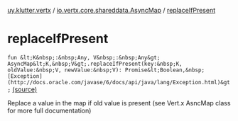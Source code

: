 [uy.klutter.vertx](../index.md) / [io.vertx.core.shareddata.AsyncMap](index.md) / [replaceIfPresent](.)


# replaceIfPresent
`fun &lt;K&nbsp;:&nbsp;Any, V&nbsp;:&nbsp;Any&gt; AsyncMap&lt;K,&nbsp;V&gt;.replaceIfPresent(key:&nbsp;K, oldValue:&nbsp;V, newValue:&nbsp;V): Promise&lt;Boolean,&nbsp;[Exception](http://docs.oracle.com/javase/6/docs/api/java/lang/Exception.html)&gt;` [(source)](https://github.com/kohesive/klutter/blob/master/vertx3-jdk8/src/main/kotlin/uy/klutter/vertx/VertxSharedData.kt#L222)

Replace a value in the map if old value is present (see Vert.x AsncMap class for more full documentation)


